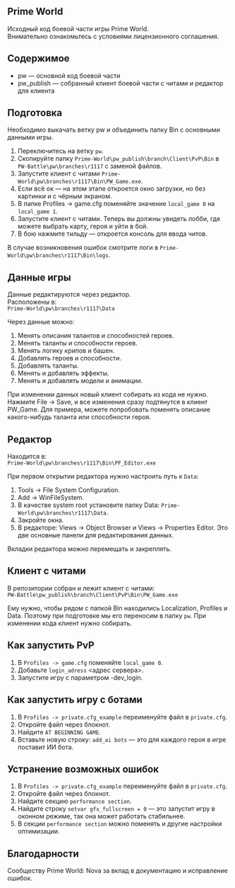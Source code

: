 ## Prime World
Исходный код боевой части игры Prime World.  
Внимательно ознакомьтесь с условиями лицензионного соглашения.

## Содержимое
- pw — основной код боевой части
- pw_publish — собранный клиент боевой части с читами и редактор для клиента

## Подготовка
Необходимо выкачать ветку pw и объединить папку Bin с основными данными игры.

1. Переключитесь на ветку `pw`.
2. Скопируйте папку `Prime-World\pw_publish\branch\Client\PvP\Bin` в `PW-Battle\pw\branches\r1117` с заменой файлов.
3. Запустите клиент с читами `Prime-World\pw\branches\r1117\Bin\PW_Game.exe`.
4. Если всё ок — на этом этапе откроется окно загрузки, но без картинки и с чёрным экраном.
5. В папке Profiles -> game.cfg поменяйте значение `local_game 0` на `local_game 1`.
6. Запустите клиент с читами. Теперь вы должны увидеть лобби, где можете выбрать карту, героя и уйти в бой.
7. В бою нажмите тильду — откроется консоль для ввода читов.

В случае возникновения ошибок смотрите логи в `Prime-World\pw\branches\r1117\Bin\logs`.

## Данные игры
Данные редактируются через редактор.  
Расположены в:  
`Prime-World\pw\branches\r1117\Data`

Через данные можно:
1. Менять описания талантов и способностей героев.
2. Менять таланты и способности героев.
3. Менять логику крипов и башен.
4. Добавлять героев и способности.
5. Добавлять таланты.
6. Менять и добавлять эффекты.
7. Менять и добавлять модели и анимации.

При изменении данных новый клиент собирать из кода не нужно. Нажмите File -> Save, и все изменения сразу подтянутся в клиент PW_Game. Для примера, можете попробовать поменять описание какого-нибудь таланта или способности героя.

## Редактор
Находится в:  
`Prime-World\pw\branches\r1117\Bin\PF_Editor.exe`

При первом открытии редактора нужно настроить путь к `Data`:
1. Tools -> File System Configuration.
2. Add -> WinFileSystem.
3. В качестве system root установите папку Data: `Prime-World\pw\branches\r1117\Data`.
4. Закройте окна.
5. В редакторе: Views -> Object Browser и Views -> Properties Editor. Это две основные панели для редактирования данных.

Вкладки редактора можно перемещать и закреплять.

## Клиент с читами
В репозитории собран и лежит клиент с читами:  
`PW-Battle\pw_publish\branch\Client\PvP\Bin\PW_Game.exe`

Ему нужно, чтобы рядом с папкой Bin находились Localization, Profiles и Data. Поэтому при подготовке мы его переносим в папку `pw`. При изменении кода клиент нужно собирать.

## Как запустить PvP
1. В `Profiles -> game.cfg` поменяйте `local_game 0`.
2. Добавьте `login_adress` <адрес сервера>.
3. Запустите игру с параметром -dev_login.

## Как запустить игру с ботами
1. В `Profiles -> private.cfg_example` переименуйте файл в `private.cfg`.
2. Откройте файл через блокнот.
3. Найдите `AT BEGINNING GAME`.
4. Вставьте новую строку: `add_ai bots` — это для каждого героя в игре поставит ИИ бота.

## Устранение возможных ошибок
1. В `Profiles -> private.cfg_example` переименуйте файл в `private.cfg`.
2. Откройте файл через блокнот.
3. Найдите секцию `performance section`.
4. Найдите строку `setvar gfx_fullscreen = 0` — это запустит игру в оконном режиме, так она может работать стабильнее.
5. В секции `performance section` можно поменять и другие настройки оптимизации.

## Благодарности
Сообществу Prime World: Nova за вклад в документацию и исправление ошибок.
